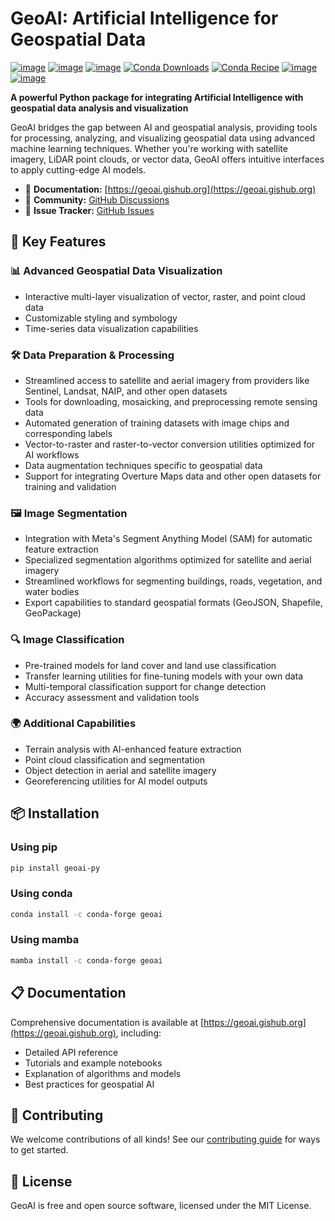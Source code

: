 # GeoAI: Artificial Intelligence for Geospatial Data

[![image](https://img.shields.io/pypi/v/geoai-py.svg)](https://pypi.python.org/pypi/geoai-py)
[![image](https://static.pepy.tech/badge/geoai-py)](https://pepy.tech/project/geoai-py)
[![image](https://img.shields.io/conda/vn/conda-forge/geoai.svg)](https://anaconda.org/conda-forge/geoai)
[![Conda Downloads](https://img.shields.io/conda/dn/conda-forge/geoai.svg)](https://anaconda.org/conda-forge/geoai)
[![Conda Recipe](https://img.shields.io/badge/recipe-geoai-green.svg)](https://github.com/conda-forge/geoai-py-feedstock)
[![image](https://img.shields.io/badge/License-MIT-yellow.svg)](https://opensource.org/licenses/MIT)
[![image](https://img.shields.io/badge/YouTube-Channel-red)](https://youtube.com/@giswqs)

**A powerful Python package for integrating Artificial Intelligence with geospatial data analysis and visualization**

GeoAI bridges the gap between AI and geospatial analysis, providing tools for processing, analyzing, and visualizing geospatial data using advanced machine learning techniques. Whether you're working with satellite imagery, LiDAR point clouds, or vector data, GeoAI offers intuitive interfaces to apply cutting-edge AI models.

-   📖 **Documentation:** [https://geoai.gishub.org](https://geoai.gishub.org)
-   💬 **Community:** [GitHub Discussions](https://github.com/opengeos/geoai/discussions)
-   🐛 **Issue Tracker:** [GitHub Issues](https://github.com/opengeos/geoai/issues)

## 🚀 Key Features

### 📊 Advanced Geospatial Data Visualization

-   Interactive multi-layer visualization of vector, raster, and point cloud data
-   Customizable styling and symbology
-   Time-series data visualization capabilities

### 🛠️ Data Preparation & Processing

-   Streamlined access to satellite and aerial imagery from providers like Sentinel, Landsat, NAIP, and other open datasets
-   Tools for downloading, mosaicking, and preprocessing remote sensing data
-   Automated generation of training datasets with image chips and corresponding labels
-   Vector-to-raster and raster-to-vector conversion utilities optimized for AI workflows
-   Data augmentation techniques specific to geospatial data
-   Support for integrating Overture Maps data and other open datasets for training and validation

### 🖼️ Image Segmentation

-   Integration with Meta's Segment Anything Model (SAM) for automatic feature extraction
-   Specialized segmentation algorithms optimized for satellite and aerial imagery
-   Streamlined workflows for segmenting buildings, roads, vegetation, and water bodies
-   Export capabilities to standard geospatial formats (GeoJSON, Shapefile, GeoPackage)

### 🔍 Image Classification

-   Pre-trained models for land cover and land use classification
-   Transfer learning utilities for fine-tuning models with your own data
-   Multi-temporal classification support for change detection
-   Accuracy assessment and validation tools

### 🌍 Additional Capabilities

-   Terrain analysis with AI-enhanced feature extraction
-   Point cloud classification and segmentation
-   Object detection in aerial and satellite imagery
-   Georeferencing utilities for AI model outputs

## 📦 Installation

### Using pip

```bash
pip install geoai-py
```

### Using conda

```bash
conda install -c conda-forge geoai
```

### Using mamba

```bash
mamba install -c conda-forge geoai
```

## 📋 Documentation

Comprehensive documentation is available at [https://geoai.gishub.org](https://geoai.gishub.org), including:

-   Detailed API reference
-   Tutorials and example notebooks
-   Explanation of algorithms and models
-   Best practices for geospatial AI

## 🤝 Contributing

We welcome contributions of all kinds! See our [contributing guide](https://geoai.gishub.org/contributing) for ways to get started.

## 📄 License

GeoAI is free and open source software, licensed under the MIT License.
